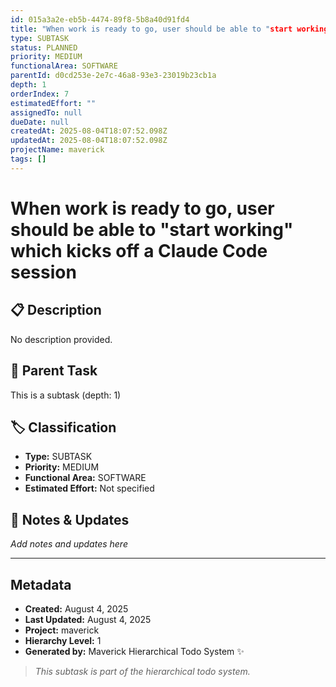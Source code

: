 ```yaml
---
id: 015a3a2e-eb5b-4474-89f8-5b8a40d91fd4
title: "When work is ready to go, user should be able to "start working" which kicks off a Claude Code session"
type: SUBTASK
status: PLANNED
priority: MEDIUM
functionalArea: SOFTWARE
parentId: d0cd253e-2e7c-46a8-93e3-23019b23cb1a
depth: 1
orderIndex: 7
estimatedEffort: ""
assignedTo: null
dueDate: null
createdAt: 2025-08-04T18:07:52.098Z
updatedAt: 2025-08-04T18:07:52.098Z
projectName: maverick
tags: []
---
```


# When work is ready to go, user should be able to "start working" which kicks off a Claude Code session

## 📋 Description
No description provided.

## 🔗 Parent Task
This is a subtask (depth: 1)

## 🏷️ Classification
- **Type:** SUBTASK
- **Priority:** MEDIUM
- **Functional Area:** SOFTWARE
- **Estimated Effort:** Not specified







## 💬 Notes & Updates
_Add notes and updates here_

---

## Metadata
- **Created:** August 4, 2025
- **Last Updated:** August 4, 2025
- **Project:** maverick
- **Hierarchy Level:** 1
- **Generated by:** Maverick Hierarchical Todo System ✨

> _This subtask is part of the hierarchical todo system._
